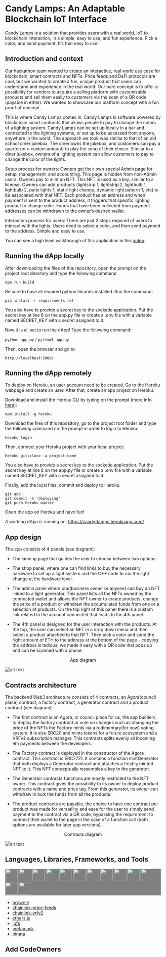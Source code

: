 # Candy Lamps: An Adaptable Blockchain IoT Interface

Candy Lamps is a solution that provides users with a real world, IoT to blockchain interaction, in a simple, easy to use, and fun experience. Pick a color, and send payment. It’s that easy to use!

## Introduction and context

Our hackathon team wanted to create an interactive, real world use case for blockchain, smart contracts and NFTs. Price feeds and DeFi protocols are cool, but we wanted to create a fun, unique product that users can understand and experience in the real world.
Our bare concept is to offer a possibility for vendors to acquire a selling platform with customizable products and sell them easily to customers via the scan of a QR code (payable in ether). We wanted to showcase our platform concept with a fun proof of concept.

This is where Candy Lamps comes in. Candy Lamps is software powered by blockchain smart contracts that allows people to pay to change the colors of a lighting system. Candy Lamps can be set up locally in a bar and connected to the lighting systems, or set up to be accessed from anyone, anywhere in the world. The approach we took was similar to that of an old school diner jukebox. The diner owns the jukebox, and customers can pay a quarter(or a custom amount) to play the song of their choice. Similar to a diner jukebox, owners of a lighting system can allow customers to pay to change the color of the lights.

Setup process for owners: Owners get their own special Admin page for setup, management, and accounting. This page is hidden from non-Admin users. Owners pay to mint an NFT. This NFT is used as a key, similar to a license. Owners can add products (lightstrip 1, lightstrip 2, lightbulb 1, lightbulb 2, patio lights 1, static light change, dynamic light pattern 1, etc) to be associated with that NFT. Each product has an address and when payment is sent to the product address, it triggers that specific lighting product to change color. Funds that have been collected from payment addresses can be withdrawn to the owner’s desired wallet.

Interaction process for users: There are just 2 steps required of users to interact with the lights. Users need to select a color, and then send payment to the address. Simple and easy to use.

You can see a high level walkthrough of this application in this [video](https://www.youtube.com/watch?v=lql5T5WAWBU):

## Running the dApp locally
After downloading the files of this repository, open the prompt on the project root directory and type the following command:

```npm run build```

Be sure to have all required python libraries installed. Run the command:

```pip install -r requirements.txt```

You also have to provide a secret key to the socketio application. Put the secret key at line 8 on the app.py file or create a .env file with a variable named SECRET_KEY with a secret assigned to it.

Now it is all set to run the dApp! Type the following command:

```python app.py``` / ```python3 app.py```

Then, open the browser and go to:

```http://localhost:5000/```

## Running the dApp remotely
To deploy on Heroku, an user account need to be created. Go to the [Heroku](https://www.heroku.com/) webpage and create an user. After that, create an app project on Heroku.

Download and install the Heroku CLI by typing on the prompt (more info [here](https://devcenter.heroku.com/articles/heroku-cli)):

```npm install -g heroku```

Download the files of this repository, go to the project root folder and type the following command on the prompt in order to login to Heroku:

```heroku login```

Then, connect your Heroku project with your local project:

```heroku git:clone -a project-name```

You also have to provide a secret key to the socketio application. Put the secret key at line 8 on the app.py file or create a .env file with a variable named SECRET_KEY with a secret assigned to it.

Finally, add the local files, commit and deploy to Heroku:

```
git add .
git commit -m "deploying"
git push heroku master
```

Open the app on Heroku and have fun!

A working dApp is running on: https://candy-lamps.herokuapp.com/

## App design

The app consists of 4 panels (see diagram):

- The landing page that guides the user to choose between two options:

- The shop panel, where one can find links to buy the necessary hardware to set up a light system and the C++ code to run the light change at the hardware level.

- The admin panel where one(business owner or anyone) can buy an NFT linked to a light generator.
 This panel lists all the NFTs owned by the connected wallet and allows the NFT owner to create products, change the price of a product or withdraw the accumulated funds from one or a selection of products. On the top right of this panel there is a custom link related to the account connected that leads to the 4th panel.

- The 4th panel is designed for the user interaction with the products. At the top, the user can select an NFT in a drop down menu and then select a product attached to that NFT. Then pick a color and send the right amount of ETH to the address at the bottom of the page - copying the address is tedious, we made it easy with a QR code that pops up and can be scanned with a phone.

<p style="text-align: center;">App diagram</p>

![alt text](public/app_diagram.png)

## Contracts architecture

The backend Web3 architecture consists of 4 contracts, an Agora(council place) contract, a factory contract, a generator contract and a product contract (see diagram):

- The first contract is an Agora, or council place for us, the app builders, to deploy the factory contract or vote on changes such as changing the price of the NFTs the Factory mints via a rudimentary(for now) voting system. It is also ERC20 and mints tokens for a future ecosystem and a VRFv2 subscription manager. This contracts splits evenly all incoming eth payments between the developers.

- The Factory contract is deployed in the constructor of the Agora contract. This contract is ERC7721. It contains a function mintGenerator that both deploys a Generator contract and attaches a freshly minted NFT to it. This NFT conceptually ressembles a key to the generator.

- The Generator contracts functions are mostly restricted to the NFT owner. This contract gives the possibility to its owner to deploy product contracts with a name and price tag. From this generator, its owner can withdraw in bulk the funds from all the products.

- The product contracts are payable, the choice to have one contract per product was made for versatility and ease for the user to simply send payment to the contract via a QR code, bypassing the requirement to connect their wallet to the page in the case of a function call (both options are available for later app versions).


<p style="text-align: center;">Contracts diagram</p>

![alt text](public/contracts_diagram.png)


## Languages, Libraries, Frameworks, and Tools
<div style="background-color: gray;">
  <img src="https://cdn.jsdelivr.net/gh/devicons/devicon/icons/git/git-original.svg" width="40" height="40"/>
  <img src="https://cdn.jsdelivr.net/gh/devicons/devicon/icons/javascript/javascript-original.svg" width="40" height="40"/>
  <img src="https://cdn.jsdelivr.net/gh/devicons/devicon/icons/python/python-original.svg" width="40" height="40"/>
  <img src="https://cdn.jsdelivr.net/gh/devicons/devicon/icons/solidity/solidity-original.svg" width="40" height="40"/>  
  <img src="https://cdn.jsdelivr.net/gh/devicons/devicon/icons/cplusplus/cplusplus-original.svg" width="40" height="40"/>
  <img src="https://cdn.jsdelivr.net/gh/devicons/devicon/icons/html5/html5-original.svg" width="40" height="40" />
  <img src="https://cdn.jsdelivr.net/gh/devicons/devicon/icons/css3/css3-original.svg" width="40" height="40" />
  <img src="https://cdn.jsdelivr.net/gh/devicons/devicon/icons/react/react-original.svg" width="40" height="40" />
  <img src="https://cdn.jsdelivr.net/gh/devicons/devicon/icons/redux/redux-original.svg" width="40" height="40"/>
  <img src="https://cdn.jsdelivr.net/gh/devicons/devicon/icons/socketio/socketio-original.svg" width="40" height="40" />
  <img src="https://cdn.jsdelivr.net/gh/devicons/devicon/icons/flask/flask-original.svg" width="40" height="40"/>
  <img src="https://cdn.jsdelivr.net/gh/devicons/devicon/icons/nodejs/nodejs-original-wordmark.svg" width="40" height="40"/>
  <img src="https://cdn.jsdelivr.net/gh/devicons/devicon/icons/arduino/arduino-original-wordmark.svg" width="40" height="40"/>
</div>


- [brownie](https://pypi.org/project/eth-brownie/)
- [chainlink-price-feeds](https://docs.chain.link/docs/using-chainlink-reference-contracts/)
- [chainlink-vrfv2](https://docs.chain.link/docs/chainlink-vrf/)
- [ethers.js](https://docs.ethers.io/v5/)
- [ipfs](https://ipfs.io/)
- [metamask](https://metamask.io/)
- [pinata](https://www.pinata.cloud/)


## Add CodeOwners
